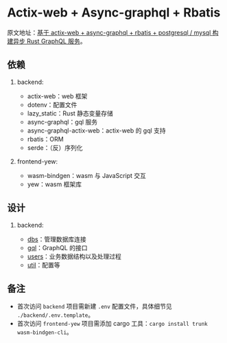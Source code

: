 # Actix-web + Async-graphql + Rbatis

原文地址：[基于 actix-web + async-graphql + rbatis + postgresql / mysql 构建异步 Rust GraphQL 服务](https://blog.budshome.com/budshome/ji-yu-actix-web-+-async-graphql-+-rbatis-+-postgresql---mysql-gou-jian-yi-bu-rust-graphql-fu-wu---qi-bu-ji-crate-xuan-ze)。

## 依赖

1. backend:

   - actix-web：web 框架
   - dotenv：配置文件
   - lazy_static：Rust 静态变量存储
   - async-graphql：gql 服务
   - async-graphql-actix-web：actix-web 的 gql 支持
   - rbatis：ORM
   - serde：（反）序列化

1. frontend-yew:

   - wasm-bindgen：wasm 与 JavaScript 交互
   - yew：wasm 框架库

## 设计

1. backend:

   - [dbs](./src/dbs/mod.rs)：管理数据库连接
   - [gql](./src/gql/mod.rs)：GraphQL 的接口
   - [users](./src/users/mod.rs)：业务数据结构以及处理过程
   - [util](./src/util/mod.rs)：配置等

## 备注

- 首次访问 `backend` 项目需新建 `.env` 配置文件，具体细节见 `./backend/.env.template`。
- 首次访问 `frontend-yew` 项目需添加 cargo 工具：`cargo install trunk wasm-bindgen-cli`。
